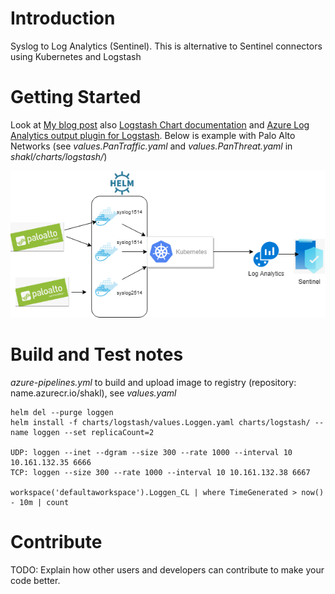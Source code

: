 # Introduction 
Syslog to Log Analytics (Sentinel). This is alternative to Sentinel connectors using Kubernetes and Logstash

# Getting Started

Look at [My blog post](https://medium.com/@IrekRomaniuk/syslog-to-azure-sentinel-ac7a5902c33e)
also [Logstash Chart documentation](https://github.com/helm/charts/tree/master/stable/logstash) and [Azure Log Analytics output plugin for Logstash](https://github.com/yokawasa/logstash-output-azure_loganalytics). 
Below is example with Palo Alto Networks (see _values.PanTraffic.yaml_ and _values.PanThreat.yaml_ in *shakl/charts/logstash/*)

![Diagram](shakl.png)

# Build and Test notes

*azure-pipelines.yml* to build and upload image to registry (repository: name.azurecr.io/shakl), see _values.yaml_

```
helm del --purge loggen
helm install -f charts/logstash/values.Loggen.yaml charts/logstash/ --name loggen --set replicaCount=2

UDP: loggen --inet --dgram --size 300 --rate 1000 --interval 10 10.161.132.35 6666
TCP: loggen --size 300 --rate 1000 --interval 10 10.161.132.38 6667

workspace('defaultaworkspace').Loggen_CL | where TimeGenerated > now() - 10m | count
```

# Contribute
TODO: Explain how other users and developers can contribute to make your code better. 
